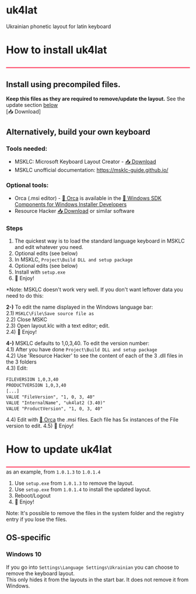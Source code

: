 # uk4lat
Ukrainian phonetic layout for latin keyboard

# How to install uk4lat
![Purple line](assets/imgs-for-docs/svg--900x05--c--ff5975.svg)
## Install using precompiled files. 
**Keep this files as they are required to remove/update the layout.** See the update section [below](#how-to-update-uk4lat) <br>
[📥 Download]

## Alternatively, build your own keyboard
### Tools needed:
* MSKLC: Microsoft Keyboard Layout Creator - [📥 Download](https://www.microsoft.com/en-us/download/details.aspx?id=102134)
* MSKLC unofficial documentation: https://msklc-guide.github.io/
### Optional tools:
* Orca (.msi editor) - [🔗 Orca](https://learn.microsoft.com/en-us/windows/win32/msi/orca-exe) is available in the [🔗 Windows SDK Components for Windows Installer Developers](https://learn.microsoft.com/en-us/windows/win32/msi/platform-sdk-components-for-windows-installer-developers)
* Resource Hacker [📥 Download](https://www.angusj.com/resourcehacker/) or similar software

### Steps
1) The quickest way is to load the standard language keyboard in MSKLC and edit whatever you need.<br>
2) Optional edits (see below)
3) In MSKLC, `Project\Build DLL and setup package`
4) Optional edits (see below)
5) Install with `setup.exe`
6) 🎉 Enjoy!

*Note: MSKLC doesn't work very well. If you don't want leftover data you need to do this:<br>

**2-)** To edit the name displayed in the Windows language bar: <br>
2.1) `MSKLC\File\Save source file as` <br>
2.2) Close MSKC <br>
2.3) Open layout.klc with a text editor; edit. <br>
2.4) 🎉 Enjoy!

**4-)** MSKLC defaults to 1,0,3,40. To edit the version number: <br>
4.1) After you have done `Project\Build DLL and setup package` <br>
4.2) Use 'Resource Hacker' to see the content of each of the 3 .dll files in the 3 folders <br>
4.3) Edit:
```
FILEVERSION 1,0,3,40
PRODUCTVERSION 1,0,3,40
[...]
VALUE "FileVersion", "1, 0, 3, 40"
VALUE "InternalName", "uk4lat2 (3.40)"
VALUE "ProductVersion", "1, 0, 3, 40"
```
4.4) Edit with [🔗 Orca](https://learn.microsoft.com/en-us/windows/win32/msi/orca-exe) the .msi files. Each file has 5x instances of the File version to edit.
4.5) 🎉 Enjoy!

# How to update uk4lat
![Purple line](assets/imgs-for-docs/svg--900x05--c--ff5975.svg) <br>
as an example, from `1.0.1.3` to `1.0.1.4`

1) Use `setup.exe` from `1.0.1.3` to remove the layout.
2) Use `setup.exe` from `1.0.1.4` to install the updated layout.
3) Reboot/Logout 
4) 🎉 Enjoy!

Note: It's possible to remove the files in the system folder and the registry entry if you lose the files.

## OS-specific 
### Windows 10
If you go into `Settings\Language Settings\Ukrainian` you can choose to remove the keyboard layout. <br>
This only hides it from the layouts in the start bar. It does not remove it from Windows.
